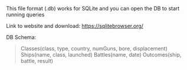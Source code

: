 This file format (.db) works for SQLite and you can open the DB to start running queries 

Link to website and download: https://sqlitebrowser.org/


DB Schema:

>Classes(class, type, country, numGuns, bore, displacement)  
>Ships(name, class, launched) 
>Battles(name, date) 
>Outcomes(ship, battle, result)
